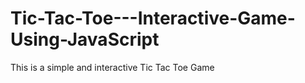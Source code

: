 # Tic-Tac-Toe---Interactive-Game-Using-JavaScript
This is a simple and interactive  Tic Tac Toe Game 
